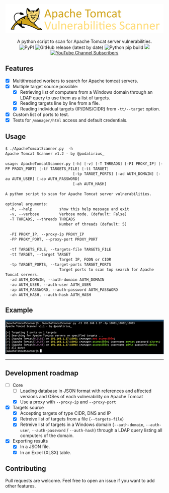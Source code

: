 ![](./.github/banner.png)

<p align="center">
  A python script to scan for Apache Tomcat server vulnerabilities.
  <br>
  <img alt="PyPI" src="https://img.shields.io/pypi/v/apachetomcatscanner">
  <img alt="GitHub release (latest by date)" src="https://img.shields.io/github/v/release/p0dalirius/ApacheTomcatScanner">
  <img alt="Python pip build" src="https://github.com/p0dalirius/ApacheTomcatScanner/actions/workflows/python-pip-build.yml/badge.svg">
  <a href="https://twitter.com/intent/follow?screen_name=podalirius_" title="Follow"><img src="https://img.shields.io/twitter/follow/podalirius_?label=Podalirius&style=social"></a>
  <a href="https://www.youtube.com/c/Podalirius_?sub_confirmation=1" title="Subscribe"><img alt="YouTube Channel Subscribers" src="https://img.shields.io/youtube/channel/subscribers/UCF_x5O7CSfr82AfNVTKOv_A?style=social"></a>
  <br>
</p>

## Features

 - [x] Multithreaded workers to search for Apache tomcat servers.
 - [x] Multiple target source possible:
   - [x] Retrieving list of computers from a Windows domain through an LDAP query to use them as a list of targets.
   - [x] Reading targets line by line from a file.
   - [x] Reading individual targets (IP/DNS/CIDR) from `-tt/--target` option. 
 - [x] Custom list of ports to test.
 - [x] Tests for `/manager/html` access and default credentials.

## Usage

```
$ ./ApacheTomcatScanner.py  -h
Apache Tomcat Scanner v1.2 - by @podalirius_

usage: ApacheTomcatScanner.py [-h] [-v] [-T THREADS] [-PI PROXY_IP] [-PP PROXY_PORT] [-tf TARGETS_FILE] [-tt TARGET]
                              [-tp TARGET_PORTS] [-ad AUTH_DOMAIN] [-au AUTH_USER] [-ap AUTH_PASSWORD]
                              [-ah AUTH_HASH]

A python script to scan for Apache Tomcat server vulnerabilities.

optional arguments:
  -h, --help            show this help message and exit
  -v, --verbose         Verbose mode. (default: False)
  -T THREADS, --threads THREADS
                        Number of threads (default: 5)

  -PI PROXY_IP, --proxy-ip PROXY_IP
  -PP PROXY_PORT, --proxy-port PROXY_PORT

  -tf TARGETS_FILE, --targets-file TARGETS_FILE
  -tt TARGET, --target TARGET
                        Target IP, FQDN or CIDR
  -tp TARGET_PORTS, --target-ports TARGET_PORTS
                        Target ports to scan top search for Apache Tomcat servers.
  -ad AUTH_DOMAIN, --auth-domain AUTH_DOMAIN
  -au AUTH_USER, --auth-user AUTH_USER
  -ap AUTH_PASSWORD, --auth-password AUTH_PASSWORD
  -ah AUTH_HASH, --auth-hash AUTH_HASH
```

## Example

![](./.github/example.png)

---

## Development roadmap

 - [ ] Core
    + [ ] Loading database in JSON format with references and affected versions and OSes of each vulnerability on Apache Tomcat
    + [x] Use a proxy with `--proxy-ip` and `--proxy-port`
   
 - [x] Targets source
    + [x] Accepting targets of type CIDR, DNS and IP
    + [x] Retreive list of targets from a file (`--targets-file`)
    + [x] Retreive list of targets in a Windows domain (`--auth-domain`, `--auth-user`, `--auth-password` / `--auth-hash`) through a LDAP query listing all computers of the domain.

 - [x] Exporting results
   - [x] In a JSON file.
   - [x] In an Excel (XLSX) table.

## Contributing

Pull requests are welcome. Feel free to open an issue if you want to add other features.
